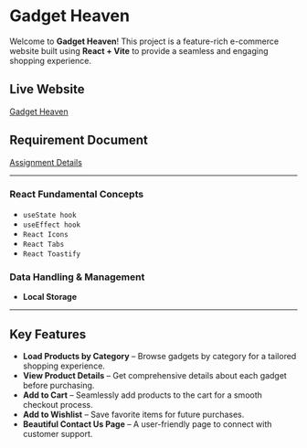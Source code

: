 # Gadget Heaven

Welcome to **Gadget Heaven**! This project is a feature-rich e-commerce website built using **React + Vite** to provide a seamless and engaging shopping experience.

## Live Website

[Gadget Heaven](https://gadget-heaven-emonshimoul.netlify.app/)

## Requirement Document

[Assignment Details](https://github.com/ProgrammingHero1/B10-A8-gadget-heaven/blob/main/Batch-10_Assignment-08.pdf)

---

### React Fundamental Concepts

- `useState hook`
- `useEffect hook`
- `React Icons`
- `React Tabs`
- `React Toastify`

### Data Handling & Management

- **Local Storage**

---

## Key Features

- **Load Products by Category** – Browse gadgets by category for a tailored shopping experience.
- **View Product Details** – Get comprehensive details about each gadget before purchasing.
- **Add to Cart** – Seamlessly add products to the cart for a smooth checkout process.
- **Add to Wishlist** – Save favorite items for future purchases.
- **Beautiful Contact Us Page** – A user-friendly page to connect with customer support.
